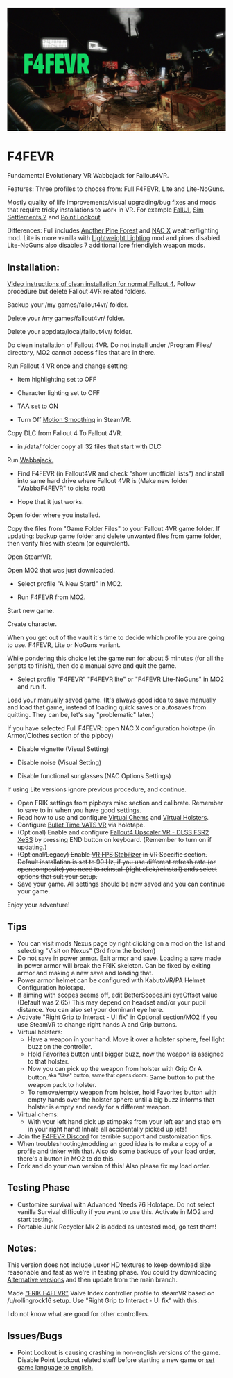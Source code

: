 ![F4FEVR](https://raw.githubusercontent.com/ajantaju/F4FEVR/main/f4fevr_2.webp)

# F4FEVR
Fundamental Evolutionary VR Wabbajack for Fallout4VR.

Features: Three profiles to choose from: Full F4FEVR, Lite and Lite-NoGuns.

Mostly quality of life improvements/visual upgrading/bug fixes and mods that require tricky installations to work in VR. For example [FallUI](https://www.nexusmods.com/fallout4/mods/48758), [Sim Settlements 2](https://www.nexusmods.com/fallout4/mods/73394) and [Point Lookout](https://www.nexusmods.com/fallout4/mods/60330)

Differences: Full includes [Another Pine Forest](https://www.nexusmods.com/fallout4/mods/54027) and [NAC X](https://www.nexusmods.com/fallout4/mods/46722) weather/lighting mod. Lite is more vanilla with [Lightweight Lighting](https://www.nexusmods.com/fallout4/mods/57680) mod and pines disabled. Lite-NoGuns also disables 7 additional lore friendlyish weapon mods.


## Installation:

[Video instructions of clean installation for normal Fallout 4.](https://youtu.be/zwTJ3jImCiQ) Follow procedure but delete Fallout 4VR related folders.

Backup your /my games/fallout4vr/ folder.

Delete your /my games/fallout4vr/ folder.

Delete your appdata/local/fallout4vr/ folder.

Do clean installation of Fallout 4VR. Do not install under /Program Files/ directory, MO2 cannot access files that are in there.

Run Fallout 4 VR once and change setting:

  - Item highlighting set to OFF
  
  - Character lighting set to OFF
  
  - TAA set to ON
  
  - Turn Off [Motion Smoothing](https://steamcommunity.com/app/250820/discussions/0/2251182852569611901/) in SteamVR.


Copy DLC from Fallout 4 To Fallout 4VR.


  - in /data/ folder copy all 32 files that start with DLC


Run [Wabbajack.](https://www.wabbajack.org/ "Remember to install!")


  - Find F4FEVR (in Fallout4VR and check "show unofficial lists") and install into same hard drive where Fallout 4VR is (Make new folder "WabbaF4FEVR" to disks root)
  
  - Hope that it just works.


Open folder where you installed.

Copy the files from "Game Folder Files" to your Fallout 4VR game folder. If updating: backup game folder and delete unwanted files from game folder, then verify files with steam (or equivalent).

Open SteamVR.

Open MO2 that was just downloaded.

- Select profile "A New Start!" in MO2.

- Run F4FEVR from MO2.


Start new game.

Create character.

When you get out of the vault it's time to decide which profile you are going to use. F4FEVR, Lite or NoGuns variant.

While pondering this choice let the game run for about 5 minutes (for all the scripts to finish), then do a manual save and quit the game.

- Select profile "F4FEVR" "F4FEVR lite" or "F4FEVR Lite-NoGuns" in MO2 and run it.

Load your manually saved game. (It's always good idea to save manually and load that game, instead of loading quick saves or autosaves from quitting. They can be, let's say "problematic" later.)

If you have selected Full F4FEVR: open NAC X configuration holotape (in Armor/Clothes section of the pipboy)

  - Disable vignette (Visual Setting)
  
  - Disable noise (Visual Setting)
  
  - Disable functional sunglasses (NAC Options Settings)

If using Lite versions ignore previous procedure, and continue.

- Open FRIK settings from pipboys misc section and calibrate. Remember to save to ini when you have good settings.
- Read how to use and configure [Virtual Chems](https://www.nexusmods.com/fallout4/mods/53625/ "Configured with Holotape") and [Virtual Holsters](https://www.nexusmods.com/fallout4/mods/51224/ "Hold favorites button to assign weapon to holster").
- Configure [Bullet Time VATS VR](https://www.nexusmods.com/fallout4/mods/72502) via holotape.
- (Optional) Enable and configure [Fallout4 Upscaler VR - DLSS FSR2 XeSS](https://www.nexusmods.com/fallout4/mods/73715) by pressing END button on keyboard. (Remember to turn on if updating.)
- ~~(Optional/Legacy) Enable [VR FPS Stabilizer](https://www.nexusmods.com/fallout4/mods/65961?tab=description) in VR Specific section. Default installation is set to 90 Hz, if you use different refresh rate (or opencomposite) you need to reinstall (right click/reinstall) ands select options that suit your setup.~~
- Save your game. All settings should be now saved and you can continue your game.

Enjoy your adventure!

## Tips

- You can visit mods Nexus page by right clicking on a mod on the list and selecting "Visit on Nexus" (3rd from the bottom)
- Do not save in power armor. Exit armor and save. Loading a save made in power armor will break the FRIK skeleton. Can be fixed by exiting armor and making a new save and loading that.
- Power armor helmet can be configured with KabutoVR/PA Helmet Configuration holotape.
- If aiming with scopes seems off, edit BetterScopes.ini eyeOffset value (Default was 2.65) This may depend on headset and/or your pupil distance. You can also set your dominant eye here.
- Activate "Right Grip to Interact - UI fix" in Optional section/MO2 if you use SteamVR to change right hands A and Grip buttons.
- Virtual holsters:
  - Have a weapon in your hand. Move it over a holster sphere, feel light buzz on the controller.
  - Hold Favorites button until bigger buzz, now the weapon is assigned to that holster.
  - Now you can pick up the weapon from holster with Grip Or A button.<sup>aka "Use" button, same that opens doors.</sup> Same button to put the weapon pack to holster.
  - To remove/empty weapon from holster, hold Favorites button with empty hands over the holster sphere until a big buzz informs that holster is empty and ready for a different weapon.
- Virtual chems:
  - With your left hand pick up stimpaks from your left ear and stab em in your right hand! Inhale all accidentally picked up jets!
 - Join the [F4FEVR Discord](https://discord.gg/Mn8FPYtGCK) for terrible support and customization tips.
 - When troubleshooting/modding an good idea is to make a copy of a profile and tinker with that. Also do some backups of your load order, there's a button in MO2 to do this.
 - Fork and do your own version of this! Also please fix my load order.

## Testing Phase

- Customize survival with Advanced Needs 76 Holotape. Do not select vanilla Survival difficulty if you want to use this. Activate in MO2 and start testing.
- Portable Junk Recycler Mk 2 is added as untested mod, go test them!

## Notes:
This version does not include Luxor HD textures to keep download size reasonable and fast as we're in testing phase. You could try downloading [Alternative versions](https://github.com/ajantaju/F4FEVR/tree/main/Alternatives) and then update from the main branch.

Made ["FRIK F4FEVR"](https://raw.githubusercontent.com/ajantaju/F4FEVR/main/images/FRIKF4FEVRIndexController.png) Valve Index controller profile to steamVR based on /u/rollingrock16 setup. Use "Right Grip to Interact - UI fix" with this.

I do not know what are good for other controllers.

## Issues/Bugs

- Point Lookout is causing crashing in non-english versions of the game. Disable Point Lookout related stuff before starting a new game or [set game language to english.](https://youtu.be/kvmeHaTfquU?t=51)
